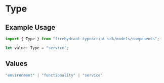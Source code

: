 # Type

## Example Usage

```typescript
import { Type } from "firehydrant-typescript-sdk/models/components";

let value: Type = "service";
```

## Values

```typescript
"environment" | "functionality" | "service"
```